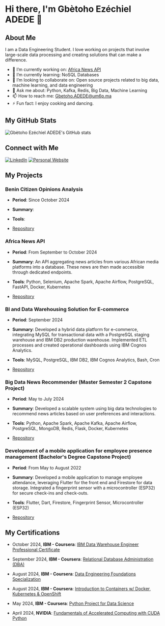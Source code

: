 
# Hi there, I'm Gbètoho Ezéchiel ADEDE 👋

## About Me

I am a Data Engineering Student. I love working on projects that involve large-scale data processing and creating solutions that can make a difference.

- 🔭 I’m currently working on: [Africa News API](https://github.com/Starias22/Africa-News-API)
- 🌱 I’m currently learning: NoSQL Databases
- 👯 I’m looking to collaborate on: Open source projects related to big data, machine learning, and data engineering
- 💬 Ask me about: Python, Kafka, Redis, Big Data, Machine Learning
- 📫 How to reach me: Gbetoho.ADEDE@um6p.ma
- ⚡ Fun fact: I enjoy cooking and dancing.
<!---  🤔 I’m looking for help with: Optimizing distributed data processing systems --->

## My GitHub Stats

![Gbètoho Ezéchiel ADEDE's GitHub stats](https://github-readme-stats.vercel.app/api?username=Starias22&show_icons=true&theme=radical)

## Connect with Me

[![LinkedIn](https://img.shields.io/badge/LinkedIn-blue?style=flat&logo=linkedin&labelColor=blue)](https://www.linkedin.com/in/starias22/)
[![Personal Website](https://img.shields.io/badge/Website-red?style=flat&logo=google-chrome&labelColor=red)](https://starias22.github.io/)

## My Projects

### Benin Citizen Opinions Analysis

- **Period**:  Since October 2024
  
- **Summary**: 
  
- **Tools**: 

- [Repository](https://github.com/Starias22/Benin-Citizens-Opinions-Analysis)
  

### Africa News API

- **Period**:  From September to October 2024
  
- **Summary**: An API aggregating news articles from various African media platforms into a database. These news are then made accessible through dedicated endpoints.
  
- **Tools**: Python, Selenium, Apache Spark, Apache Airflow, PostgreSQL, FastAPI, Docker, Kubernetes

- [Repository](https://github.com/Starias22/Africa-News-API)

### BI and Data Warehousing Solution for E-commerce

- **Period**: September 2024

- **Summary**: Developed a hybrid data platform for e-commerce, integrating MySQL for transactional data with a PostgreSQL staging warehouse and IBM DB2 production warehouse. Implemented ETL processes and created operational dashboards using IBM Cognos Analytics.
  
- **Tools**: MySQL, PostgreSQL, IBM DB2, IBM Cognos Analytics, Bash, Cron
  
- [Repository](https://github.com/Starias22/BI-and-Data-Warehousing-Solution-for-E-commerce)
  
### Big Data News Recommender (Master Semester 2 Capstone Project)

- **Period**: May to July 2024

- **Summary**: Developed a scalable system using big data technologies to recommend news articles based on user preferences and interactions.

- **Tools**: Python, Apache Spark, Apache Kafka, Apache Airflow, PostgreSQL, MongoDB, Redis, Flask, Docker, Kubernetes

- [Repository](https://github.com/Starias22/Big-Data-News-Recommender)
  
<!--- [Read More](https://starias22.github.io/big-data-news-recommender) -->

### Development of a mobile application for employee presence management (Bachelor's Degree Capstone Project)

- **Period**: From May to August 2022

- **Summary**: Developed a mobile application to manage employee attendance, leveraging Flutter for the front end and Firestore for data storage. Integrated a fingerprint sensor with a microcontroller (ESP32) for secure check-ins and check-outs.

- **Tools**: Flutter, Dart, Firestore, Fingerprint Sensor, Microcontroller (ESP32)
- [Repository](https://github.com/Starias22/PresenceApp)

## My Certifications
 
- October 2024, **IBM - Coursera**: [IBM Data Warehouse Engineer Professional Certificate](https://www.coursera.org/account/accomplishments/specialization/XDLRTSQS4ZBP) 

- September 2024, **IBM - Coursera**: [Relational Database Administration (DBA)](https://www.coursera.org/account/accomplishments/records/41P3PS4GKMYA) 

- August 2024, **IBM - Coursera**: [Data Engineering Foundations Specialization](https://www.coursera.org/account/accomplishments/specialization/MEVE884X464A)

- August 2024, **IBM - Coursera**: [Introduction to Containers w/ Docker, Kubernetes & OpenShift](https://www.coursera.org/account/accomplishments/records/SJ09UD921KRI)

- May 2024, **IBM - Coursera**: [Python Project for Data Science](https://www.coursera.org/account/accomplishments/records/DEQJGNZ3Y67Z)
  
- April 2024, **NVIDIA**: [Fundamentals of Accelerated Computing with CUDA Python](https://learn.nvidia.com/certificates?id=vjqJEaJzRvGwfpqRS_5rAg)

